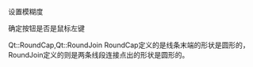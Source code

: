 

设置模糊度

确定按钮是否是鼠标左键

Qt::RoundCap,Qt::RoundJoin
RoundCap定义的是线条末端的形状是圆形的，RoundJoin定义的则是两条线段连接点出的形状是圆形的。